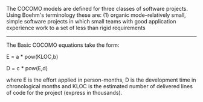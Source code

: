 The COCOMO models are defined for three classes of software projects. Using Boehm's terminology these are: (1) organic mode–relatively small, simple software projects in which small teams with good application experience work to a set of less than rigid requirements

-----------------------------------------------

The Basic COCOMO equations take the form:

E = a * pow(KLOC,b)

D = c * pow(E,d)

where E is the effort applied in person-months, D is the development time in chronological months and KLOC is the estimated number of delivered lines of code for the project (express in thousands). 


